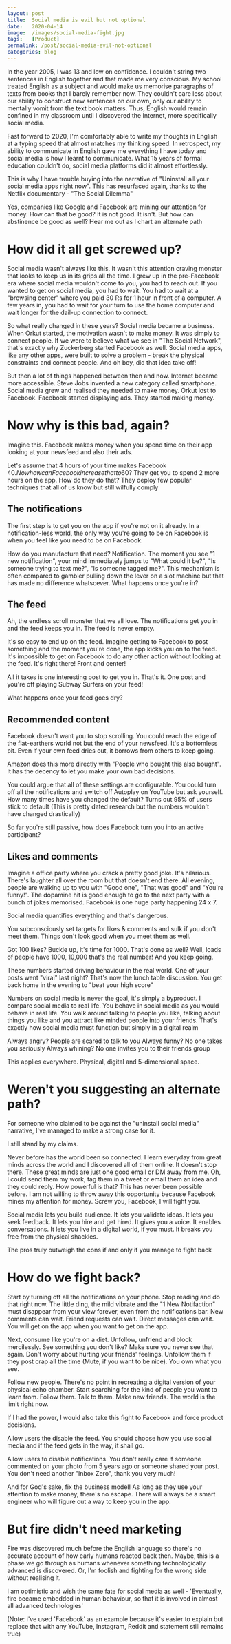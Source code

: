 ```yaml
---
layout: post
title:  Social media is evil but not optional
date:   2020-04-14
image:  /images/social-media-fight.jpg
tags:   [Product]
permalink: /post/social-media-evil-not-optional
categories: blog
---
```

In the year 2005, I was 13 and low on confidence. I couldn't string two sentences in English together and that made me very conscious. My school treated English as a subject and would make us memorise paragraphs of texts from books that I barely remember now. They couldn't care less about our ability to construct new sentences on our own, only our ability to mentally vomit from the text book matters. Thus, English would remain confined in my classroom until I discovered the Internet, more specifically social media.

Fast forward to 2020, I'm comfortably able to write my thoughts in English at a typing speed that almost matches my thinking speed. In retrospect, my ability to communicate in English gave me everything I have today and social media is how I learnt to communicate. What 15 years of formal education couldn't do, social media platforms did it almost effortlessly.

This is why I have trouble buying into the narrative of "Uninstall all your social media apps right now". This has resurfaced again, thanks to the Netflix documentary - "The Social Dilemma"

Yes, companies like Google and Facebook are mining our attention for money. How can that be good? It is not good. It isn't. But how can abstinence be good as well? Hear me out as I chart an alternate path

# How did it all get screwed up?
Social media wasn't always like this. It wasn't this attention craving monster that looks to keep us in its grips all the time. I grew up in the pre-Facebook era where social media wouldn't come to you, you had to reach out. If you wanted to get on social media, you had to wait. You had to wait at a "browsing center" where you paid 30 Rs for 1 hour in front of a computer. A few years in, you had to wait for your turn to use the home computer and wait longer for the dail-up connection to connect.

So what really changed in these years? Social media became a business. When Orkut started, the motivation wasn't to make money. It was simply to connect people. If we were to believe what we see in "The Social Network", that's exactly why Zuckerberg started Facebook as well. Social media apps, like any other apps, were built to solve a problem - break the physical constraints and connect people. And oh boy, did that idea take off!

But then a lot of things happened between then and now. Internet became more accessible. Steve Jobs invented a new category called smartphone. Social media grew and realised they needed to make money. Orkut lost to Facebook. Facebook started displaying ads. They started making money.

# Now why is this bad, again?
Imagine this. Facebook makes money when you spend time on their app looking at your newsfeed and also their ads.

Let's assume that 4 hours of your time makes Facebook 40$. Now how can Facebook increase that to 60$? They get you to spend 2 more hours on the app. How do they do that? They deploy few popular techniques that all of us know but still wilfully comply

## The notifications
The first step is to get you on the app if you're not on it already. In a notification-less world, the only way you're going to be on Facebook is when you feel like you need to be on Facebook.

How do you manufacture that need? Notification. The moment you see "1 new notification", your mind immediately jumps to "What could it be?", "Is someone trying to text me?", "Is someone tagged me?". This mechanism is often compared to gambler pulling down the lever on a slot machine but that has made no difference whatsoever.
What happens once you're in?

## The feed
Ah, the endless scroll monster that we all love. The notifications get you in and the feed keeps you in. The feed is never empty.

It's so easy to end up on the feed. Imagine getting to Facebook to post something and the moment you're done, the app kicks you on to the feed. It's impossible to get on Facebook to do any other action without looking at the feed. It's right there! Front and center!

All it takes is one interesting post to get you in. That's it. One post and you're off playing Subway Surfers on your feed!

What happens once your feed goes dry?

## Recommended content
Facebook doesn't want you to stop scrolling. You could reach the edge of the flat-earthers world not but the end of your newsfeed. It's a bottomless pit. Even if your own feed dries out, it borrows from others to keep going.

Amazon does this more directly with "People who bought this also bought". It has the decency to let you make your own bad decisions.

You could argue that all of these settings are configurable. You could turn off all the notifications and switch off Autoplay on YouTube but ask yourself. How many times have you changed the default? Turns out 95% of users stick to default (This is pretty dated research but the numbers wouldn't have changed drastically)

So far you're still passive, how does Facebook turn you into an active participant?

## Likes and comments
Imagine a office party where you crack a pretty good joke. It's hilarious. There's laughter all over the room but that doesn't end there. All evening, people are walking up to you with "Good one", "That was good" and "You're funny!". The dopamine hit is good enough to go to the next party with a bunch of jokes memorised. Facebook is one huge party happening 24 x 7.

Social media quantifies everything and that's dangerous.

You subconsciously set targets for likes & comments and sulk if you don't meet them. Things don't look good when you meet them as well.

Got 100 likes? Buckle up, it's time for 1000. That's done as well? Well, loads of people have 1000, 10,000 that's the real number! And you keep going.

These numbers started driving behaviour in the real world. One of your posts went "viral" last night? That's now the lunch table discussion. You get back home in the evening to "beat your high score"

Numbers on social media is never the goal, it's simply a byproduct. I compare social media to real life. You behave in social media as you would behave in real life.
You walk around talking to people you like, talking about things you like and you attract like minded people into your friends. That's exactly how social media must function but simply in a digital realm

Always angry? People are scared to talk to you
Always funny? No one takes you seriously
Always whining? No one invites you to their friends group

This applies everywhere. Physical, digital and 5-dimensional space.

# Weren't you suggesting an alternate path?
For someone who claimed to be against the "uninstall social media" narrative, I've managed to make a strong case for it.

I still stand by my claims.

Never before has the world been so connected. I learn everyday from great minds across the world and I discovered all of them online. It doesn't stop there. These great minds are just one good email or DM away from me. Oh, I could send them my work, tag them in a tweet or email them an idea and they could reply. How powerful is that? This has never been possible before. I am not willing to throw away this opportunity because Facebook mines my attention for money. Screw you, Facebook, I will fight you.

Social media lets you build audience. It lets you validate ideas. It lets you seek feedback. It lets you hire and get hired. It gives you a voice. It enables conversations. It lets you live in a digital world, if you must. It breaks you free from the physical shackles.

The pros truly outweigh the cons if and only if you manage to fight back

# How do we fight back?
Start by turning off all the notifications on your phone. Stop reading and do that right now. The little ding, the mild vibrate and the "1 New Notifaction" must disappear from your view forever, even from the notifications bar. New comments can wait. Friend requests can wait. Direct messages can wait. You will get on the app when you want to get on the app.

Next, consume like you're on a diet. Unfollow, unfriend and block mercilessly. See something you don't like? Make sure you never see that again. Don't worry about hurting your friends' feelings. Unfollow them if they post crap all the time (Mute, if you want to be nice). You own what you see.

Follow new people. There's no point in recreating a digital version of your physical echo chamber. Start searching for the kind of people you want to learn from. Follow them. Talk to them. Make new friends. The world is the limit right now.

If I had the power, I would also take this fight to Facebook and force product decisions.

Allow users the disable the feed. You should choose how you use social media and if the feed gets in the way, it shall go.

Allow users to disable notifications. You don't really care if someone commented on your photo from 5 years ago or someone shared your post. You don't need another "Inbox Zero", thank you very much!

And for God's sake, fix the business model! As long as they use your attention to make money, there's no escape. There will always be a smart engineer who will figure out a way to keep you in the app.

# But fire didn't need marketing
Fire was discovered much before the English language so there's no accurate account of how early humans reacted back then. Maybe, this is a phase we go through as humans whenever something technologically advanced is discovered. Or, I'm foolish and fighting for the wrong side without realising it.

I am optimistic and wish the same fate for social media as well - 'Eventually, fire became embedded in human behaviour, so that it is involved in almost all advanced technologies'

(Note: I've used 'Facebook' as an example because it's easier to explain but replace that with any YouTube, Instagram, Reddit and statement still remains true)
